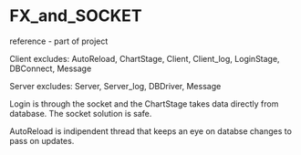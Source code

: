 # FX_and_SOCKET
reference - part of project

Client excludes: AutoReload, ChartStage, Client, Client_log, LoginStage, DBConnect, Message

Server excludes: Server, Server_log, DBDriver, Message

Login is through the socket and the ChartStage takes data directly from database.
The socket solution is safe.

AutoReload is indipendent thread that keeps an eye on databse changes to pass on updates.
